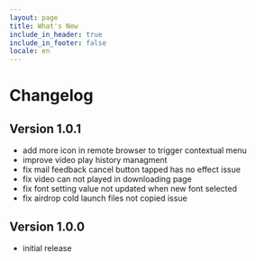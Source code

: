```yaml
---
layout: page
title: What's New
include_in_header: true
include_in_footer: false
locale: en
---
```


# Changelog


## **Version 1.0.1**

- add more icon in remote browser to trigger contextual menu
- improve video play history managment
- fix mail feedback cancel button tapped has no effect issue
- fix video can not played in downloading page
- fix font setting value not updated when new font selected
- fix airdrop cold launch files not copied issue

## **Version 1.0.0**

* initial release